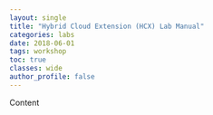 ```yaml
---
layout: single
title: "Hybrid Cloud Extension (HCX) Lab Manual"
categories: labs
date: 2018-06-01
tags: workshop
toc: true
classes: wide
author_profile: false
---
```


Content